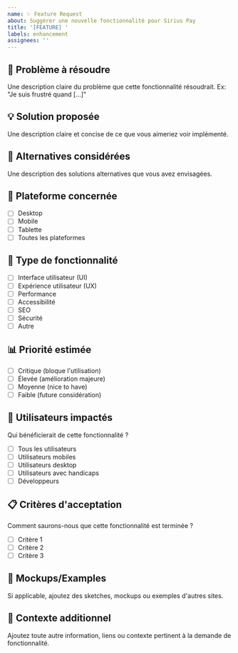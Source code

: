```yaml
---
name: ✨ Feature Request
about: Suggérer une nouvelle fonctionnalité pour Sirius Pay
title: '[FEATURE] '
labels: enhancement
assignees: ''
---
```


## 🎯 Problème à résoudre
Une description claire du problème que cette fonctionnalité résoudrait.
Ex: "Je suis frustré quand [...]"

## 💡 Solution proposée
Une description claire et concise de ce que vous aimeriez voir implémenté.

## 🔄 Alternatives considérées
Une description des solutions alternatives que vous avez envisagées.

## 📱 Plateforme concernée
- [ ] Desktop
- [ ] Mobile
- [ ] Tablette
- [ ] Toutes les plateformes

## 🎨 Type de fonctionnalité
- [ ] Interface utilisateur (UI)
- [ ] Expérience utilisateur (UX)
- [ ] Performance
- [ ] Accessibilité
- [ ] SEO
- [ ] Sécurité
- [ ] Autre

## 📊 Priorité estimée
- [ ] Critique (bloque l'utilisation)
- [ ] Élevée (amélioration majeure)
- [ ] Moyenne (nice to have)
- [ ] Faible (future considération)

## 🎯 Utilisateurs impactés
Qui bénéficierait de cette fonctionnalité ?
- [ ] Tous les utilisateurs
- [ ] Utilisateurs mobiles
- [ ] Utilisateurs desktop
- [ ] Utilisateurs avec handicaps
- [ ] Développeurs

## 📋 Critères d'acceptation
Comment saurons-nous que cette fonctionnalité est terminée ?
- [ ] Critère 1
- [ ] Critère 2
- [ ] Critère 3

## 📸 Mockups/Examples
Si applicable, ajoutez des sketches, mockups ou exemples d'autres sites.

## 📝 Contexte additionnel
Ajoutez toute autre information, liens ou contexte pertinent à la demande de fonctionnalité.
